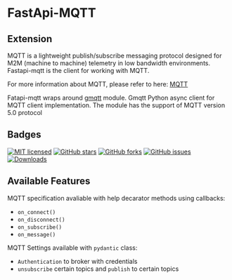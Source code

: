 # FastApi-MQTT

## Extension

MQTT is a lightweight publish/subscribe messaging protocol designed for M2M (machine to machine) telemetry in low bandwidth environments.
Fastapi-mqtt is the client for working with MQTT.

For more information about MQTT, please refer to here: [MQTT](mqtt.md)

Fatapi-mqtt wraps around [gmqtt](https://github.com/wialon/gmqtt) module. Gmqtt Python async client for MQTT client implementation.
The module has the support of MQTT version 5.0 protocol

## Badges

[![MIT licensed](https://img.shields.io/github/license/sabuhish/fastapi-mqtt)](https://raw.githubusercontent.com/sabuhish/fastapi-mqtt/master/LICENSE)
[![GitHub stars](https://img.shields.io/github/stars/sabuhish/fastapi-mqtt.svg)](https://github.com/sabuhish/fastapi-mqtt/stargazers)
[![GitHub forks](https://img.shields.io/github/forks/sabuhish/fastapi-mqtt.svg)](https://github.com/sabuhish/fastapi-mqtt/network)
[![GitHub issues](https://img.shields.io/github/issues-raw/sabuhish/fastapi-mqtt)](https://github.com/sabuhish/fastapi-mqtt/issues)
[![Downloads](https://pepy.tech/badge/fastapi-mqtt)](https://pepy.tech/project/fastapi-mqtt)

## Available Features

MQTT specification avaliable with help decarator methods using callbacks:

- `on_connect() `
- `on_disconnect() `
- `on_subscribe() `
- `on_message() `

MQTT Settings available with `pydantic` class:

- `Authentication` to broker with credentials
- `unsubscribe` certain topics and `publish` to certain topics
